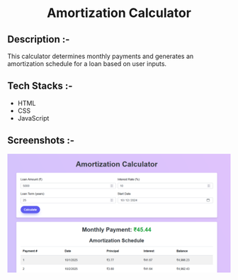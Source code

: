 # <p align="center"> Amortization Calculator</p>

## Description :-

This calculator determines monthly payments and generates an amortization schedule for a loan based on user inputs.

## Tech Stacks :-

- HTML
- CSS
- JavaScript

## Screenshots :-

![image](assets/image.png)
